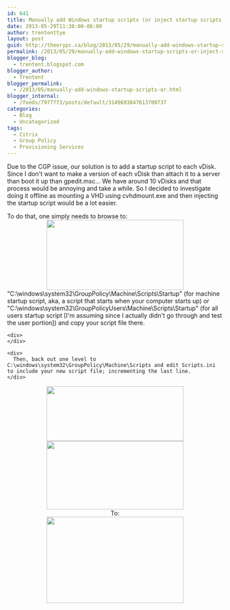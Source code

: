 ```yaml
---
id: 641
title: Manually add Windows startup scripts (or inject startup scripts into an offline image)
date: 2013-05-29T11:38:00-06:00
author: trententtye
layout: post
guid: http://theorypc.ca/blog/2013/05/29/manually-add-windows-startup-scripts-or-inject-startup-scripts-into-an-offline-image/
permalink: /2013/05/29/manually-add-windows-startup-scripts-or-inject-startup-scripts-into-an-offline-image/
blogger_blog:
  - trentent.blogspot.com
blogger_author:
  - Trentent
blogger_permalink:
  - /2013/05/manually-add-windows-startup-scripts-or.html
blogger_internal:
  - /feeds/7977773/posts/default/3149693847613700737
categories:
  - Blog
  - Uncategorized
tags:
  - Citrix
  - Group Policy
  - Provisioning Services
---
```

Due to the CGP issue, our solution is to add a startup script to each vDisk.  Since I don't want to make a version of each vDisk than attach it to a server than boot it up than gpedit.msc...  We have around 10 vDisks and that process would be annoying and take a while.  So I decided to investigate doing it offline as mounting a VHD using cvhdmount.exe and then injecting the startup script would be a lot easier.

<div style="clear: both; text-align: center;">
</div>

<div>
  <div>
    To do that, one simply needs to browse to:
  </div>
  
  <div style="clear: both; text-align: center;">
    <a style="margin-left: 1em; margin-right: 1em; text-align: center;" href="http://4.bp.blogspot.com/-d-D9FbtjNvE/UaY8Z5MgwzI/AAAAAAAAASw/AdSoMtivoZQ/s1600/3.PNG"><img src="http://4.bp.blogspot.com/-d-D9FbtjNvE/UaY8Z5MgwzI/AAAAAAAAASw/AdSoMtivoZQ/s320/3.PNG" width="320" height="164" border="0" /></a>
  </div>
  
  <div>
    <div>
      "C:\windows\system32\GroupPolicy\Machine\Scripts\Startup" (for machine startup script, aka, a script that starts when your computer starts up) or "C:\windows\system32\GroupPolicyUsers\Machine\Scripts\Startup" (for all users startup script [I'm assuming since I actually didn't go through and test the user portion]) and copy your script file there.
    </div>
    
    <div>
    </div>
    
    <div>
      Then, back out one level to C:\windows\system32\GroupPolicy\Machine\Scripts and edit Scripts.ini to include your new script file; incrementing the last line.
    </div>
  </div>
  
  <div style="clear: both; text-align: center;">
    <a style="margin-left: 1em; margin-right: 1em; text-align: center;" href="http://1.bp.blogspot.com/-tFBgBk1u6Yk/UaY8Zg6iqDI/AAAAAAAAASs/q8RZZNLePa8/s1600/1.PNG"><img src="http://1.bp.blogspot.com/-tFBgBk1u6Yk/UaY8Zg6iqDI/AAAAAAAAASs/q8RZZNLePa8/s320/1.PNG" width="320" height="128" border="0" /></a>
  </div>
  
  <div>
  </div>
  
  <div>
  </div>
  
  <div>
  </div>
  
  <div>
  </div>
  
  <div style="clear: both; text-align: center;">
    <a style="margin-left: 1em; margin-right: 1em; text-align: center;" href="http://4.bp.blogspot.com/-vuk2OtDCNnY/UaY8ZpWKgAI/AAAAAAAAASo/YWhc5pwjUG0/s1600/2.PNG"><img src="http://4.bp.blogspot.com/-vuk2OtDCNnY/UaY8ZpWKgAI/AAAAAAAAASo/YWhc5pwjUG0/s320/2.PNG" width="320" height="160" border="0" /></a>
  </div>
  
  <div style="clear: both; text-align: center;">
    To:
  </div>
  
  <div>
  </div>
</div>

<div style="clear: both; text-align: center;">
  <a style="margin-left: 1em; margin-right: 1em; text-align: center;" href="http://4.bp.blogspot.com/-OwO1nGenXa8/UaY8aHxu_TI/AAAAAAAAAS4/nSsOYwdYo3k/s1600/4.PNG"><img src="http://4.bp.blogspot.com/-OwO1nGenXa8/UaY8aHxu_TI/AAAAAAAAAS4/nSsOYwdYo3k/s320/4.PNG" width="320" height="202" border="0" /></a>
</div>

<div>
</div>

<!-- AddThis Advanced Settings generic via filter on the_content -->

<!-- AddThis Share Buttons generic via filter on the_content -->